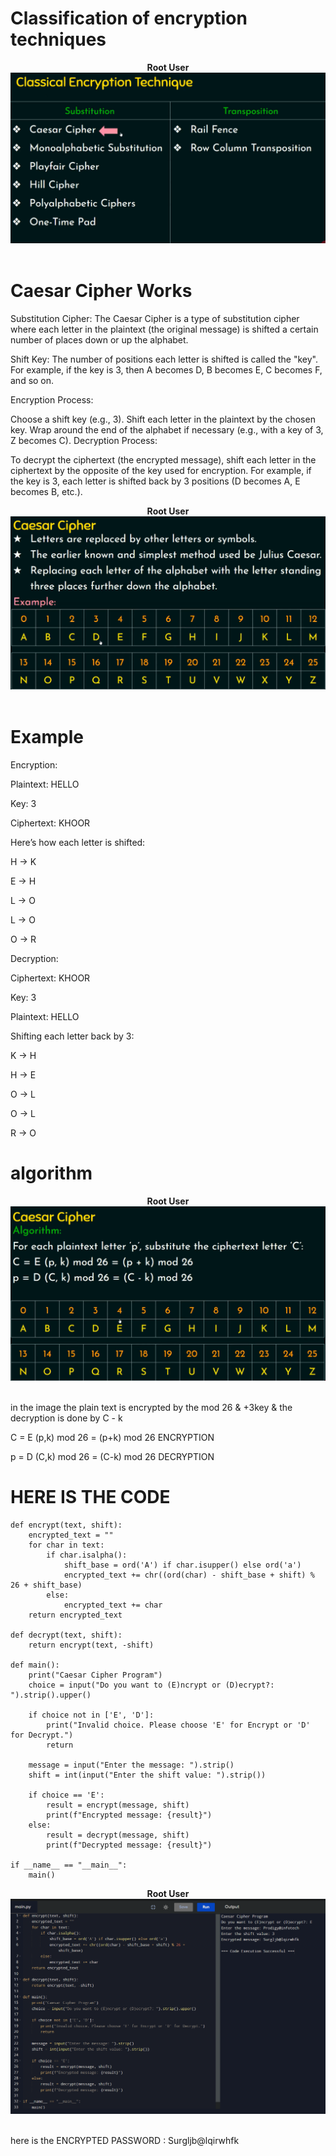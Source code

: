 # Classification of encryption techniques

<p align="center">
<b>Root User</b>
<br/>
  <img src="Classical encryption Technique.png"/>
<br/>
<br/>
</p>




# Caesar Cipher Works

Substitution Cipher: The Caesar Cipher is a type of substitution cipher where each letter in the plaintext (the original message) is shifted a certain number of places down or up the alphabet.

Shift Key: The number of positions each letter is shifted is called the "key". For example, if the key is 3, then A becomes D, B becomes E, C becomes F, and so on.

Encryption Process:

Choose a shift key (e.g., 3).
Shift each letter in the plaintext by the chosen key.
Wrap around the end of the alphabet if necessary (e.g., with a key of 3, Z becomes C).
Decryption Process:

To decrypt the ciphertext (the encrypted message), shift each letter in the ciphertext by the opposite of the key used for encryption.
For example, if the key is 3, each letter is shifted back by 3 positions (D becomes A, E becomes B, etc.).

<p align="center">
<b>Root User</b>
<br/>
  <img src="Caesar Cipher Works.png"/>
<br/>
<br/>
</p>

# Example
Encryption:

Plaintext: HELLO

Key: 3

Ciphertext: KHOOR

Here’s how each letter is shifted:

H -> K

E -> H

L -> O

L -> O

O -> R

Decryption:

Ciphertext: KHOOR

Key: 3

Plaintext: HELLO

Shifting each letter back by 3:

K -> H

H -> E

O -> L

O -> L

R -> O



# algorithm
<p align="center">
<b>Root User</b>
<br/>
  <img src="chiper algorithm.png"/>
<br/>
<br/>
</p>

in the image the plain text is encrypted by the mod 26 & +3key & the decryption is done by C - k

C = E (p,k) mod 26 = (p+k) mod 26  ENCRYPTION

p = D (C,k) mod 26 = (C-k) mod 26  DECRYPTION

# HERE IS THE CODE 

```
def encrypt(text, shift):
    encrypted_text = ""
    for char in text:
        if char.isalpha():
            shift_base = ord('A') if char.isupper() else ord('a')
            encrypted_text += chr((ord(char) - shift_base + shift) % 26 + shift_base)
        else:
            encrypted_text += char
    return encrypted_text

def decrypt(text, shift):
    return encrypt(text, -shift)

def main():
    print("Caesar Cipher Program")
    choice = input("Do you want to (E)ncrypt or (D)ecrypt?: ").strip().upper()

    if choice not in ['E', 'D']:
        print("Invalid choice. Please choose 'E' for Encrypt or 'D' for Decrypt.")
        return

    message = input("Enter the message: ").strip()
    shift = int(input("Enter the shift value: ").strip())

    if choice == 'E':
        result = encrypt(message, shift)
        print(f"Encrypted message: {result}")
    else:
        result = decrypt(message, shift)
        print(f"Decrypted message: {result}")

if __name__ == "__main__":
    main()

```

<p align="center">
<b>Root User</b>
<br/>
  <img src="output .png"/>
<br/>
<br/>
</p>

here is the ENCRYPTED PASSWORD : Surgljb@lqirwhfk
